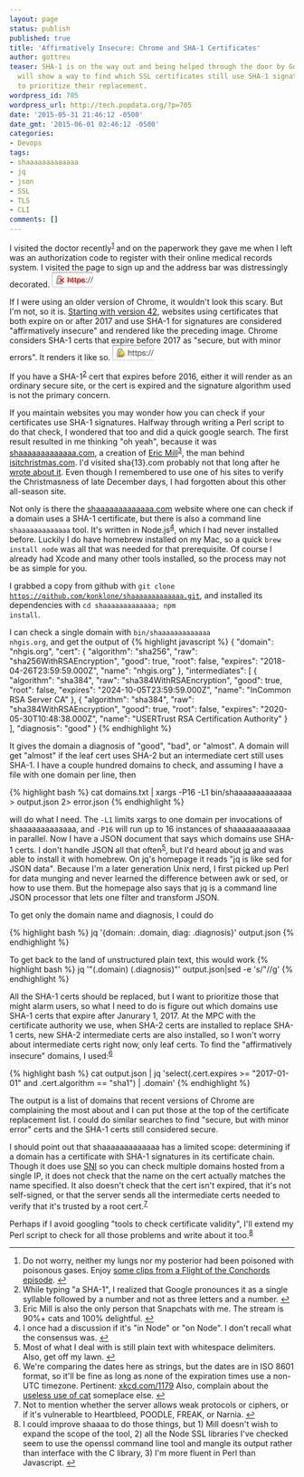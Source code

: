 ```yaml
---
layout: page
status: publish
published: true
title: 'Affirmatively Insecure: Chrome and SHA-1 Certificates'
author: gottreu
teaser: SHA-1 is on the way out and being helped through the door by Google.  Brian
  will show a way to find which SSL certificates still use SHA-1 signatures and how
  to prioritize their replacement.
wordpress_id: 705
wordpress_url: http://tech.popdata.org/?p=705
date: '2015-05-31 21:46:12 -0500'
date_gmt: '2015-06-01 02:46:12 -0500'
categories:
- Devops
tags:
- shaaaaaaaaaaaaa
- jq
- json
- SSL
- TLS
- CLI
comments: []
---
```


I visited the doctor recently<sup id="fnref-705-1"><a href="#fn-705-1" rel="footnote">1</a></sup> and on the paperwork they gave me when I left was an authorization code to register with their online medical records system. I visited the page to sign up and the address bar was distressingly decorated. <img src="/images/from_wp/crop-insecure.png" alt="HTTPS in strikethrough with a red X over a lock" title="Affirmatively insecure" />

If I were using an older version of Chrome, it wouldn't look this scary. But I'm not, so it is. <a href="http://googleonlinesecurity.blogspot.com/2014/09/gradually-sunsetting-sha-1.html">Starting with version 42</a>, websites using certificates that both expire on or after 2017 and use SHA-1 for signatures are considered "affirmatively insecure" and rendered like the preceding image. Chrome considers SHA-1 certs that expire before 2017 as "secure, but with minor errors". It renders it like so. <img src="/images/from_wp/crop-minor-errors.png" alt="Lock with yellow triangle" title="Secure, but with minor errors" />

If you have a SHA-1<sup id="fnref-705-2"><a href="#fn-705-2" rel="footnote">2</a></sup> cert that expires before 2016, either it will render as an ordinary secure site, or the cert is expired and the signature algorithm used is not the primary concern.

If you maintain websites you may wonder how you can check if your certificates use SHA-1 signatures. Halfway through writing a Perl script to do that check, I wondered that too and did a quick google search. The first result resulted in me thinking "oh yeah", because it was <a href="https://shaaaaaaaaaaaaa.com/">shaaaaaaaaaaaaa.com</a>, a creation of <a href="https://konklone.com/">Eric Mill</a><sup id="fnref-705-3"><a href="#fn-705-3" rel="footnote">3</a></sup>, the man behind <a href="https://isitchristmas.com/">isitchristmas.com</a>. I'd visited sha{13}.com probably not that long after he <a href="https://konklone.com/post/why-google-is-hurrying-the-web-to-kill-sha-1">wrote about it</a>. Even though I remembered to use one of his sites to verify the Christmasness of late December days, I had forgotten about this other all-season site.

Not only is there the <a href="https://shaaaaaaaaaaaaa.com/">shaaaaaaaaaaaaa.com</a> website where one can check if a domain uses a SHA-1 certificate, but there is also a command line <code>shaaaaaaaaaaaaa</code> tool. It's written in Node.js<sup id="fnref-705-4"><a href="#fn-705-4" rel="footnote">4</a></sup>, which I had never installed before. Luckily I do have homebrew installed on my Mac, so a quick <code>brew install node</code> was all that was needed for that prerequisite. Of course I already had Xcode and many other tools installed, so the process may not be as simple for you.

I grabbed a copy from github with
<code>git clone https://github.com/konklone/shaaaaaaaaaaaaa.git</code>,
and installed its dependencies with
<code>cd shaaaaaaaaaaaaa; npm install</code>.

I can check a single domain with <code>bin/shaaaaaaaaaaaaa nhgis.org</code>, and get the output of
{% highlight javascript %}
{
"domain": "nhgis.org",
"cert": {
"algorithm": "sha256",
"raw": "sha256WithRSAEncryption",
"good": true,
"root": false,
"expires": "2018-04-26T23:59:59.000Z",
"name": "nhgis.org"
},
"intermediates": [
{
"algorithm": "sha384",
"raw": "sha384WithRSAEncryption",
"good": true,
"root": false,
"expires": "2024-10-05T23:59:59.000Z",
"name": "InCommon RSA Server CA"
},
{
"algorithm": "sha384",
"raw": "sha384WithRSAEncryption",
"good": true,
"root": false,
"expires": "2020-05-30T10:48:38.000Z",
"name": "USERTrust RSA Certification Authority"
}
],
"diagnosis": "good"
}
{% endhighlight %}

It gives the domain a diagnosis of "good", "bad", or "almost". A domain will get "almost" if the leaf cert uses SHA-2 but an intermediate cert still uses SHA-1.
I have a couple hundred domains to check, and assuming I have a file with one domain per line, then

{% highlight bash %}
cat domains.txt | xargs -P16 -L1 bin/shaaaaaaaaaaaaa > output.json 2> error.json
{% endhighlight %}

will do what I need. The <code>-L1</code> limits xargs to one domain per invocations of shaaaaaaaaaaaaa, and <code>-P16</code> will run up to 16 instances of shaaaaaaaaaaaaa in parallel.
Now I have a JSON document that says which domains use SHA-1 certs. I don't handle JSON all that often<sup id="fnref-705-5"><a href="#fn-705-5" rel="footnote">5</a></sup>, but I'd heard about <a href="http://stedolan.github.io/jq/">jq</a> and was able to install it with homebrew. On jq's homepage it reads "jq is like sed for JSON data". Because I'm a later generation Unix nerd, I first picked up Perl for data munging and never learned the difference between awk or sed, or how to use them. But the homepage also says that jq is a command line JSON processor that lets one filter and transform JSON.

To get only the domain name and diagnosis, I could do

{% highlight bash %}
jq '{domain: .domain, diag: .diagnosis}' output.json
{% endhighlight %}

To get back to the land of unstructured plain text, this would work
{% highlight bash %}
jq '"(.domain) (.diagnosis)"' output.json|sed -e 's/"//g'
{% endhighlight %}

All the SHA-1 certs should be replaced, but I want to prioritize those that might alarm users, so what I need to do is figure out which domains use SHA-1 certs that expire after Janurary 1, 2017.  At the MPC with the certificate authority we use, when SHA-2 certs are installed to replace SHA-1 certs, new SHA-2 intermediate certs are also installed, so I won't worry about intermediate certs right now, only leaf certs. To find the "affirmatively insecure" domains, I used:<sup id="fnref-705-6"><a href="#fn-705-6" rel="footnote">6</a></sup>

{% highlight bash %}
cat output.json | jq 'select(.cert.expires >= "2017-01-01" and .cert.algorithm == "sha1") | .domain'
{% endhighlight %}

The output is a list of domains that recent versions of Chrome are complaining the most about and I can put those at the top of the certificate replacement list. I could do similar searches to find "secure, but with minor error" certs and the SHA-1 certs still considered secure.

I should point out that shaaaaaaaaaaaaa has a limited scope: determining if a domain has a certificate with SHA-1 signatures in its certificate chain. Though it does use <a href="http://en.wikipedia.org/wiki/Server_Name_Indication">SNI</a> so you can check multiple domains hosted from a single IP, it does not check that the name on the cert actually matches the name specified. It also doesn't check that the cert isn't expired, that it's not self-signed, or that the server sends all the intermediate certs needed to verify that it's trusted by a root cert.<sup id="fnref-705-8"><a href="#fn-705-8" rel="footnote">7</a></sup>

Perhaps if I avoid googling "tools to check certificate validity", I'll extend my Perl script to check for all those problems and write about it too.<sup id="fnref-705-9"><a href="#fn-705-9" rel="footnote">8</a></sup>

<div class="footnotes">
<hr />
<ol>
<li id="fn-705-1">
Do not worry, neither my lungs nor my posterior had been poisoned with poisonous gases. Enjoy <a href="https://www.youtube.com/watch?v=B1BdQcJ2ZYY">some clips from a Flight of the Conchords episode</a>.&#160;<a href="#fnref-705-1" rev="footnote">&#8617;</a>
</li>
<li id="fn-705-2">
While typing "a SHA-1", I realized that Google pronounces it as a single syllable followed by a number and not as three letters and a number.&#160;<a href="#fnref-705-2" rev="footnote">&#8617;</a>
</li>
<li id="fn-705-3">
Eric Mill is also the only person that Snapchats with me. The stream is 90%+ cats and 100% delightful.&#160;<a href="#fnref-705-3" rev="footnote">&#8617;</a>
</li>
<li id="fn-705-4">
I once had a discussion if it's "in Node" or "on Node". I don't recall what the consensus was.&#160;<a href="#fnref-705-4" rev="footnote">&#8617;</a>
</li>
<li id="fn-705-5">
Most of what I deal with is still plain text with whitespace delimiters. Also, get off my lawn.&#160;<a href="#fnref-705-5" rev="footnote">&#8617;</a>
</li>
<li id="fn-705-6">
We're comparing the dates here as strings, but the dates are in ISO 8601 format, so it'll be fine as long as none of the expiration times use a non-UTC timezone. Pertinent: <a href="https://xkcd.com/1179/">xkcd.com/1179</a> Also, complain about the <a href="http://www.smallo.ruhr.de/award.html">useless use of cat</a> someplace else.&#160;<a href="#fnref-705-6" rev="footnote">&#8617;</a>
</li>
<li id="fn-705-8">
Not to mention whether the server allows weak protocols or ciphers, or if it's vulnerable to Heartbleed, POODLE, FREAK, or Narnia.&#160;<a href="#fnref-705-8" rev="footnote">&#8617;</a>
</li>
<li id="fn-705-9">
I could improve shaaaa to do those things, but 1) Mill doesn't wish to expand the scope of the tool, 2) all the Node SSL libraries I've checked seem to use the openssl command line tool and mangle its output rather than interface with the C library, 3) I'm more fluent in Perl than Javascript.&#160;<a href="#fnref-705-9" rev="footnote">&#8617;</a>
</li>
</ol>
</div>

